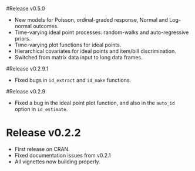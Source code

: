 #Release v0.5.0
* New models for Poisson, ordinal-graded response, Normal and Log-normal outcomes.
* Time-varying ideal point processes: random-walks and auto-regressive priors.
* Time-varying plot functions for ideal points.
* Hierarchical covariates for ideal points and item/bill discrimination.
* Switched from matrix data input to long data frames.

#Release v0.2.9.1
* Fixed bugs in `id_extract` and `id_make` functions.

#Release v0.2.9
* Fixed a bug in the ideal point plot function, and also in the `auto_id` option in `id_estimate`.

# Release v0.2.2
* First release on CRAN.
* Fixed documentation issues from v0.2.1
* All vignettes now building properly.